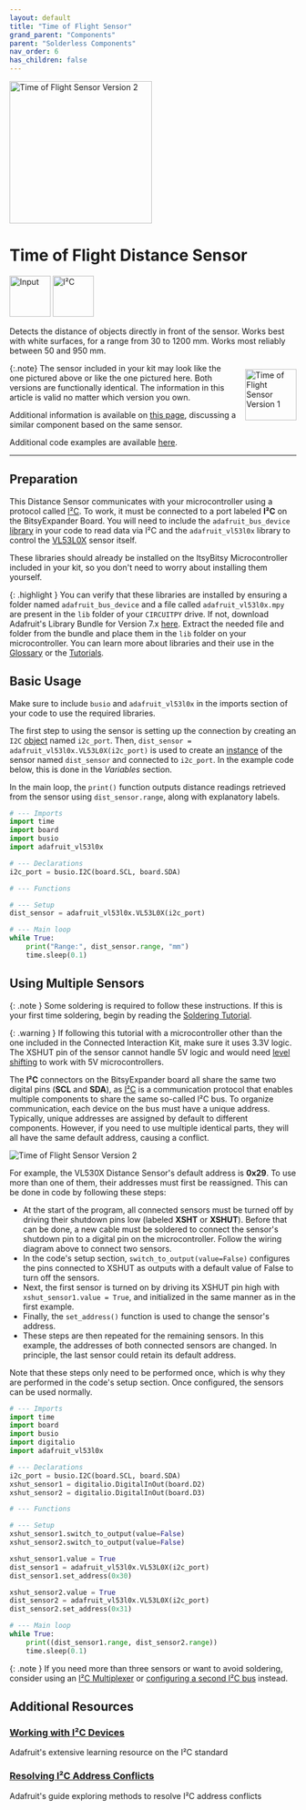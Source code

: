 ```yaml
---
layout: default
title: "Time of Flight Sensor"
grand_parent: "Components"
parent: "Solderless Components"
nav_order: 6
has_children: false
---
```


<img src="assets/ToF_v2_VL53L0X.png" alt="Time of Flight Sensor Version 2"  width="250"/>

# Time of Flight Distance Sensor
<a href="../../glossary/glossary"><img src="../../glossary/assets/input.png" alt="Input" width="72"/></a> <a href="../../glossary/glossary"><img src="../../glossary/assets/iic.png" alt="I²C" width="72"/></a>

Detects the distance of objects directly in front of the sensor. Works best with white surfaces, for a range from 30 to 1200 mm. Works most reliably between 50 and 950 mm.

{:.note}
<img src="assets/ToF_v1_VL53L0X_nomargins.png" alt="Time of Flight Sensor Version 1"  style="float: right; margin: 10px 0px 10px 15px;" width="90"/>The sensor included in your kit may look like the one pictured above or like the one pictured here. Both versions are functionally identical. The information in this article is valid no matter which version you own.

Additional information is available on [this page](https://learn.adafruit.com/adafruit-vl53l0x-micro-lidar-distance-sensor-breakout), discussing a similar component based on the same sensor.

Additional code examples are available [here](https://github.com/adafruit/Adafruit_CircuitPython_VL53L0X/tree/main/examples).

---

## Preparation

This Distance Sensor communicates with your microcontroller using a protocol called [I²C](/glossary/glossary). To work, it must be connected to a port labeled **I²C** on the BitsyExpander Board. You will need to include the `adafruit_bus_device` [library](/glossary/glossary) in your code to read data via I²C and the `adafruit_vl53l0x` library to control the [VL53L0X](https://www.adafruit.com/product/3317) sensor itself.

These libraries should already be installed on the ItsyBitsy Microcontroller included in your kit, so you don't need to worry about installing them yourself.

{: .highlight }
You can verify that these libraries are installed by ensuring a folder named `adafruit_bus_device` and a file called `adafruit_vl53l0x.mpy` are present in the `lib` folder of your `CIRCUITPY` drive. If not, download Adafruit's Library Bundle for Version 7.x [here](https://circuitpython.org/libraries). Extract the needed file and folder from the bundle and place them in the `lib` folder on your microcontroller. You can learn more about libraries and their use in the [Glossary](/glossary/glossary) or the [Tutorials](/Tutorials).

## Basic Usage

Make sure to include `busio` and `adafruit_vl53l0x` in the imports section of your code to use the required libraries.  

The first step to using the sensor is setting up the connection by creating an `I2C` [object](/glossary/glossary) named `i2c_port`. Then, `dist_sensor = adafruit_vl53l0x.VL53L0X(i2c_port)` is used to create an [instance](/glossary/glossary) of the sensor named `dist_sensor` and connected to `i2c_port`. In the example code below, this is done in the _Variables_ section.

In the main loop, the `print()` function outputs distance readings retrieved from the sensor using `dist_sensor.range`, along with explanatory labels.

```python
# --- Imports
import time
import board
import busio
import adafruit_vl53l0x

# --- Declarations
i2c_port = busio.I2C(board.SCL, board.SDA)

# --- Functions

# --- Setup
dist_sensor = adafruit_vl53l0x.VL53L0X(i2c_port)

# --- Main loop
while True:
    print("Range:", dist_sensor.range, "mm")
    time.sleep(0.1)
```

## Using Multiple Sensors

{: .note }
Some soldering is required to follow these instructions. If this is your first time soldering, begin by reading the [Soldering Tutorial](/tutorials/04-assemble-custom-component/soldering).

{: .warning }
If following this tutorial with a microcontroller other than the one included in the Connected Interaction Kit, make sure it uses 3.3V logic. The XSHUT pin of the sensor cannot handle 5V logic and would need [level shifting](https://www.kiwi-electronics.com/en/4-channel-i2c-safe-bi-directional-logic-level-converter-bss138-837) to work with 5V microcontrollers.

The **I²C** connectors on the BitsyExpander board all share the same two digital pins (**SCL** and **SDA**), as [I²C](/glossary/glossary) is a communication protocol that enables multiple components to share the same so-called I²C bus. To organize communication, each device on the bus must have a unique address. Typically, unique addresses are assigned by default to different components. However, if you need to use multiple identical parts, they will all have the same default address, causing a conflict. 

<img src="assets/Dual_VL53L0X_ToF_nocable.png" alt="Time of Flight Sensor Version 2"/>

For example, the VL530X Distance Sensor's default address is **0x29**. To use more than one of them, their addresses must first be reassigned. This can be done in code by following these steps:

- At the start of the program, all connected sensors must be turned off by driving their shutdown pins low (labeled **XSHT** or **XSHUT**). Before that can be done, a new cable must be soldered to connect the sensor's shutdown pin to a digital pin on the microcontroller. Follow the wiring diagram above to connect two sensors.
- In the code's setup section, `switch_to_output(value=False)` configures the pins connected to XSHUT as outputs with a default value of False to turn off the sensors.
- Next, the first sensor is turned on by driving its XSHUT pin high with `xshut_sensor1.value = True`, and initialized in the same manner as in the first example.
- Finally, the `set_address()` function is used to change the sensor's address.
- These steps are then repeated for the remaining sensors. In this example, the addresses of both connected sensors are changed. In principle, the last sensor could retain its default address.

Note that these steps only need to be performed once, which is why they are performed in the code's setup section. Once configured, the sensors can be used normally.

```python
# --- Imports
import time
import board
import busio
import digitalio
import adafruit_vl53l0x

# --- Declarations
i2c_port = busio.I2C(board.SCL, board.SDA)
xshut_sensor1 = digitalio.DigitalInOut(board.D2)
xshut_sensor2 = digitalio.DigitalInOut(board.D3)

# --- Functions

# --- Setup
xshut_sensor1.switch_to_output(value=False)
xshut_sensor2.switch_to_output(value=False)

xshut_sensor1.value = True
dist_sensor1 = adafruit_vl53l0x.VL53L0X(i2c_port)
dist_sensor1.set_address(0x30)

xshut_sensor2.value = True
dist_sensor2 = adafruit_vl53l0x.VL53L0X(i2c_port)
dist_sensor2.set_address(0x31)

# --- Main loop
while True:
    print((dist_sensor1.range, dist_sensor2.range))
    time.sleep(0.1)
```

{: .note }
If you need more than three sensors or want to avoid soldering, consider using an [I²C Multiplexer](https://learn.adafruit.com/adafruit-tca9548a-1-to-8-i2c-multiplexer-breakout/) or [configuring a second I²C bus](https://learn.adafruit.com/circuitpython-essentials/circuitpython-i2c#wheres-my-i2c-2985160) instead.

## Additional Resources

### [Working with I²C Devices](https://learn.adafruit.com/working-with-i2c-devices)

Adafruit's extensive learning resource on the I²C standard

### [Resolving I²C Address Conflicts](https://learn.adafruit.com/working-with-multiple-i2c-devices)

Adafruit's guide exploring methods to resolve I²C address conflicts
